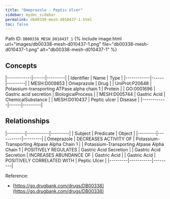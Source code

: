 ```yaml
---
title: "Omeprazole - Peptic Ulcer"
sidebar: mydoc_sidebar
permalink: db00338-mesh-d010437-1.html
toc: false 
---
```



Path ID: `DB00338_MESH_D010437_1`
{% include image.html url="images/db00338-mesh-d010437-1.png" file="db00338-mesh-d010437-1.png" alt="db00338-mesh-d010437-1" %}

## Concepts

|------------|------|---------|
| Identifier | Name | Type    |
|------------|------|---------|
| MESH:D009853 | Omeprazole | Drug |
| UniProt:P20648 | Potassium-transporting ATPase alpha chain 1 | Protein |
| GO:0001696 | Gastric acid secretion | BiologicalProcess |
| MESH:D005744 | Gastric Acid | ChemicalSubstance |
| MESH:D010437 | Peptic ulcer | Disease |
|------------|------|---------|

## Relationships

|---------|-----------|---------|
| Subject | Predicate | Object  |
|---------|-----------|---------|
| Omeprazole | DECREASES ACTIVITY OF | Potassium-Transporting Atpase Alpha Chain 1 |
| Potassium-Transporting Atpase Alpha Chain 1 | POSITIVELY REGULATES | Gastric Acid Secretion |
| Gastric Acid Secretion | INCREASES ABUNDANCE OF | Gastric Acid |
| Gastric Acid | POSITIVELY CORRELATED WITH | Peptic Ulcer |
|---------|-----------|---------|

Reference: 
  - [https://go.drugbank.com/drugs/DB00338](https://go.drugbank.com/drugs/DB00338)
